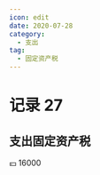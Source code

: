 ```yaml
---
icon: edit
date: 2020-07-28
category:
  - 支出
tag:
  - 固定资产税
---
```


# 记录 27

## 支出固定资产税

:yen: 16000
